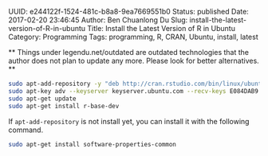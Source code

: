 UUID: e244122f-1524-481c-b8a8-9ea7669551b0
Status: published
Date: 2017-02-20 23:46:45
Author: Ben Chuanlong Du
Slug: install-the-latest-version-of-R-in-ubuntu
Title: Install the Latest Version of R in Ubuntu
Category: Programming
Tags: programming, R, CRAN, Ubuntu, install, latest

**
Things under legendu.net/outdated are outdated technologies 
that the author does not plan to update any more. 
Please look for better alternatives.
**

```bash
sudo apt-add-repository -y "deb http://cran.rstudio.com/bin/linux/ubuntu xenial/"
sudo apt-key adv --keyserver keyserver.ubuntu.com --recv-keys E084DAB9
sudo apt-get update
sudo apt-get install r-base-dev
```

If `apt-add-repository` is not install yet, 
you can install it with the following command.
```bash
sudo apt-get install software-properties-common
```
